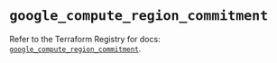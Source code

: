 # `google_compute_region_commitment`

Refer to the Terraform Registry for docs: [`google_compute_region_commitment`](https://registry.terraform.io/providers/hashicorp/google/6.14.1/docs/resources/compute_region_commitment).

